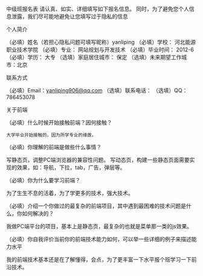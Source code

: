 中级班报名表
请认真、如实、详细填写如下报名信息。 同时，为了避免您个人信息泄露，我们尽可能地避免让您填写过于隐私的信息

个人简介

（必填）姓名（若担心隐私问题可填写昵称）yanliping
（必填）学校： 河北能源职业技术学院
（必填）专业： 网站规划与开发技术
（必填）毕业时间： 2012-6
（必填）学历： 大专
（选填）家庭居住城市： 保定
（选填）未来期望工作城市：北京

联系方式

（必填）Email：yanliping906@qq.com
（选填）联系电话： 
（选填）QQ：786453078

关于前端

（必填）什么时候开始接触前端？因何接触？

    大学毕业开始接触的，因为所学专业的缘故。

（必填）你理解的前端是做些什么事情？

  写静态页，调整PC端浏览器的兼容性问题。
  写动态页，构建一些静态页面需要实现的效果，如：导航，下拉，tab，广告，弹层等。

（必填）你为什么要学习前端？

  为了生生不息的活着，为了学更多的技术，强大技术。
  
（必填）介绍一个你做过的最复杂的前端项目，其中遇到最困难的技术问题是什么，你如何解决的？

我做PC端平台的项目，基本上是静态页，最复杂的也就是菜单那一类的js效果。

（必填）你自我评价当前你的前端技术能力如何，可以举一些详细的例子来描述能力水平

我的前端技术基本还是在了解懂得，会点，为了更丰富一下水平报个班学习一下前沿技术。
